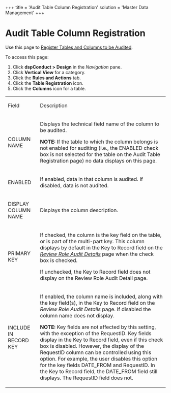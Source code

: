 +++
title = 'Audit Table Column Registration'
solution = 'Master Data Management'
+++

# Audit Table Column Registration

<div class="use">

Use this page to [Register Tables and Columns to be
Audited](../Use_Cases/Review_Request_Changes.htm#Register_Tables_and_Columns_to_be_Audited).

</div>

To access this page:

1.  Click **dspConduct \> Design** in the *Navigation* pane.
2.  Click **Vertical View** for a category.
3.  Click the **Rules and Actions** tab.
4.  Click the **Table Registration** icon.
5.  Click the **Columns** icon for a table.

<table>
<tbody>
<tr class="odd">
<td><p>Field</p></td>
<td><p>Description</p></td>
</tr>
<tr class="even">
<td><p>COLUMN NAME</p></td>
<td><p>Displays the technical field name of the column to be audited.</p>
<p><strong>NOTE:</strong> If the table to which the column belongs is not enabled for auditing (i.e., the ENABLED check box is not selected for the table on the Audit Table Registration page) no data displays on this page.</p></td>
</tr>
<tr class="odd">
<td><p>ENABLED</p></td>
<td><p>If enabled, data in that column is audited. If disabled, data is not audited.</p></td>
</tr>
<tr class="even">
<td><p>DISPLAY COLUMN NAME</p></td>
<td><p>Displays the column description.</p></td>
</tr>
<tr class="odd">
<td><p>PRIMARY KEY</p></td>
<td><p>If checked, the column is the key field on the table, or is part of the multi-part key. This column displays by default in the Key to Record field on the <em><a href="Review_Role_Audit_Details_H.htm">Review Role Audit Details</a></em> page when the check box is checked.</p>
<p>If unchecked, the Key to Record field does not display on the Review Role Audit Detail page.</p></td>
</tr>
<tr class="even">
<td><p>INCLUDE IN RECORD KEY</p></td>
<td><p>If enabled, the column name is included, along with the key field(s), in the Key to Record field on the <em>Review Role Audit Details</em> page. If disabled the column name does not display.</p>
<p><strong>NOTE:</strong> Key fields are not affected by this setting, with the exception of the RequestID. Key fields display in the Key to Record field, even if this check box is disabled. However, the display of the RequestID column can be controlled using this option. For example, the user disables this option for the key fields DATE_FROM and RequestID. In the Key to Record field, the DATE_FROM field still displays. The RequestID field does not.</p></td>
</tr>
</tbody>
</table>
